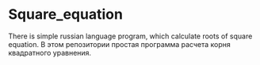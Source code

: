 # Square_equation
There is simple russian language program, which calculate roots of square equation.
В этом репозитории простая программа расчета корня  квадратного уравнения.
